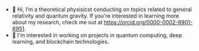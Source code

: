- 👋 Hi, I’m a theoretical physisicst conducting on topics related to general relativity and quantum gravity. If you're interested in learning more about my research, check me out at https://orcid.org/0000-0002-8901-6951.
- 👀 I'm interested in working on projects in quantum computing, deep learning, and blockchain technologies.
<!---
kman2949/kman2949 is a ✨ special ✨ repository because its `README.md` (this file) appears on your GitHub profile.
You can click the Preview link to take a look at your changes.
--->
